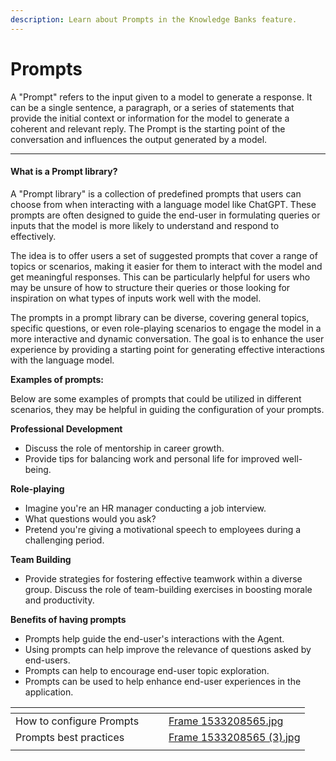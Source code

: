 ```yaml
---
description: Learn about Prompts in the Knowledge Banks feature.
---
```


# Prompts

A "Prompt" refers to the input given to a model to generate a response. It can be a single sentence, a paragraph, or a series of statements that provide the initial context or information for the model to generate a coherent and relevant reply. The Prompt is the starting point of the conversation and influences the output generated by a model.

***

#### What is a Prompt library?&#x20;

A "Prompt library" is a collection of predefined prompts that users can choose from when interacting with a language model like ChatGPT. These prompts are often designed to guide the end-user in formulating queries or inputs that the model is more likely to understand and respond to effectively.

The idea is to offer users a set of suggested prompts that cover a range of topics or scenarios, making it easier for them to interact with the model and get meaningful responses. This can be particularly helpful for users who may be unsure of how to structure their queries or those looking for inspiration on what types of inputs work well with the model.

The prompts in a prompt library can be diverse, covering general topics, specific questions, or even role-playing scenarios to engage the model in a more interactive and dynamic conversation. The goal is to enhance the user experience by providing a starting point for generating effective interactions with the language model.



**Examples of prompts:**

Below are some examples of prompts that could be utilized in different scenarios, they may be helpful in guiding the configuration of your prompts.&#x20;

**Professional Development**

* Discuss the role of mentorship in career growth.
* Provide tips for balancing work and personal life for improved well-being.

**Role-playing**

* Imagine you're an HR manager conducting a job interview.&#x20;
* What questions would you ask?
* Pretend you're giving a motivational speech to employees during a challenging period.

**Team Building**

* Provide strategies for fostering effective teamwork within a diverse group. Discuss the role of team-building exercises in boosting morale and productivity.

**Benefits of having prompts**

* Prompts help guide the end-user's interactions with the Agent.&#x20;
* Using prompts can help improve the relevance of questions asked by end-users.
* Prompts can help to encourage end-user topic exploration.
* Prompts can be used to help enhance end-user experiences in the application.&#x20;

<table data-view="cards"><thead><tr><th></th><th></th><th></th><th data-hidden data-card-cover data-type="files"></th></tr></thead><tbody><tr><td>How to configure Prompts</td><td></td><td></td><td><a href="../../../../../.gitbook/assets/Frame 1533208565.jpg">Frame 1533208565.jpg</a></td></tr><tr><td>Prompts best practices</td><td></td><td></td><td><a href="../../../../../.gitbook/assets/Frame 1533208565 (3).jpg">Frame 1533208565 (3).jpg</a></td></tr><tr><td></td><td></td><td></td><td></td></tr></tbody></table>

